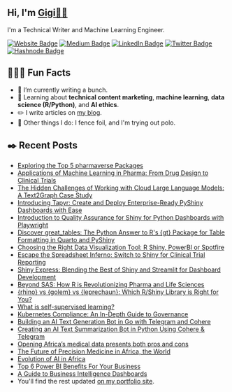 <h2>Hi, I'm <a href="https://sites.google.com/view/gigikenneth/">Gigi👋🏾</a></h2>
<p>I'm a Technical Writer and Machine Learning Engineer. </p>

<!--tags -->    
<p><a href="https://sites.google.com/view/gigikenneth/"><img src="https://img.shields.io/badge/-Website-4E69C8?style=flat-square&amp;labelColor=4E69C8&amp;logo=website&amp;link=https://sites.google.com/view/gigikenneth/" alt="Website Badge"></a> 
<a href="https://medium.com/@bluegenes"><img src="https://img.shields.io/badge/-Medium-14c767?style=flat-square&amp;labelColor=14c767&amp;logo=Medium&amp;link=https://medium.com/@bluegenes" alt="Medium Badge"></a> <a href="https://www.linkedin.com/in/gigikenneth/"><img src="https://img.shields.io/badge/-LinkedIn-0077B5?style=flat-square&amp;labelColor=0077B5&amp;logo=LinkedIn&amp;link=https://www.linkedin.com/in/gigikenneth/" alt="LinkedIn Badge"></a> <a href="https://twitter.com/gigi_kenneth/"><img src="https://img.shields.io/badge/-Twitter-0077B5?style=flat-square&amp;labelColor=0077B5&amp;logo=Twitter&amp;link=https://twitter.com/gigi_kenneth/" alt="Twitter Badge"></a> <a href="https://bluegenes.hashnode.dev/"><img src="https://img.shields.io/badge/-Hashnode-0077B5?style=flat-square&amp;labelColor=0077B5&amp;logo=Hashnode&amp;link=https://bluegenes.hashnode.dev/" alt="Hashnode Badge"></a> 

<!--can include something here but won't -->    
<p></p>

<!--probably replace this gif with something else
<img align="right" src="https://media1.giphy.com/media/13HgwGsXF0aiGY/giphy.gif" />
--> 

<!--Fun Facts Area-->
<h2>👩🏽‍💻 Fun  Facts</h2>
<ul>
    
<li>📝 I’m currently writing a bunch.</li>
    
<li>🤔 Learning about <strong>technical content marketing</strong>, <strong>machine learning</strong>, <strong>data science (R/Python)</strong>, and <strong>AI ethics</strong>.</li>
    
<li>✏️ I write articles on <a href="https://bluegenes.medium.com">my blog</a>.</li>

<!--update with resume link 
<li>📙 Check out my <a href="https://www.link to pdf">resume</a>.</li> -->    
<li>🤺 Other things I do: I fence foil, and I'm trying out polo.</li>
</ul>

<h2>✒️ Recent Posts</h2>

- [Exploring the Top 5 pharmaverse Packages](https://pharmaverse.github.io/blog/posts/2024-08-15_top_five_pharmaverse_packages/top-five-packages.html)
- [Applications of Machine Learning in Pharma: From Drug Design to Clinical Trials](https://www.appsilon.com/post/applications-of-machine-learning-in-pharma)
- [The Hidden Challenges of Working with Cloud Large Language Models: A Text2Graph Case Study](https://www.appsilon.com/post/challenges-of-working-with-cloud-llms)
- [Introducing Tapyr: Create and Deploy Enterprise-Ready PyShiny Dashboards with Ease](https://www.appsilon.com/post/introducing-tapyr)
- [Introduction to Quality Assurance for Shiny for Python Dashboards with Playwright](https://www.appsilon.com/post/testing-pyshiny-with-playwright)
- [Discover great_tables: The Python Answer to R's {gt} Package for Table Formatting in Quarto and PyShiny](https://www.appsilon.com/post/great-tables)
- [Choosing the Right Data Visualization Tool: R Shiny, PowerBI or Spotfire](https://www.appsilon.com/post/rshiny-vs-powerbi-vs-spotfire)
- [Escape the Spreadsheet Inferno: Switch to Shiny for Clinical Trial Reporting](https://appsilon.com/shiny-for-clinical-trial-reporting/)
- [Shiny Express: Blending the Best of Shiny and Streamlit for Dashboard Development](https://appsilon.com/shiny-express-intro/)
- [Beyond SAS: How R is Revolutionizing Pharma and Life Sciences](https://appsilon.com/r-vs-sas-pharma-life-sciences/)
- [{rhino} vs {golem} vs {leprechaun}: Which R/Shiny Library is Right for You?](https://appsilon.com/rhino-vs-golem-vs-leprechaun/)
- [What is self-supervised learning?](https://www.educative.io/answers/what-is-self-supervised-learning)
- [Kubernetes Compliance: An In-Depth Guide to Governance](https://loft.sh/blog/kubernetes-compliance-an-in-depth-guide-to-governance/)
- [Building an AI Text Generation Bot in Go with Telegram and Cohere](https://bluegenes.hashnode.dev/building-an-ai-text-generation-bot-in-go-with-telegram-and-cohere)
- [Creating an AI Text Summarization Bot in Python Using Cohere & Telegram](https://bluegenes.hashnode.dev/creating-an-ai-text-summarization-bot-in-python-using-cohere-telegram)
- [Opening Africa’s medical data presents both pros and cons](https://www.the-yuan.com/337/Opening-Africa-s-medical-data-presents-both-pros-and-cons.html)
- [The Future of Precision Medicine in Africa, the World](https://www.the-yuan.com/305/The-Future-of-Precision-Medicine-in-Africa-the-World.html)
- [Evolution of AI in Africa](https://www.the-yuan.com/159/Evolution-of-AI-in-Africa.html)
- [Top 6 Power BI Benefits For Your Business](https://blog.panoply.io/benefits-of-power-bi)
- [A Guide to Business Intelligence Dashboards](https://www.plutora.com/blog/guide-business-intelligence-dashboards)
- You'll find the rest updated [on my portfolio site](https://sites.google.com/view/gigikenneth/articles).
